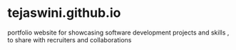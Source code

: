 # tejaswini.github.io
portfolio website for showcasing software development projects and skills , to share with recruiters and collaborations


